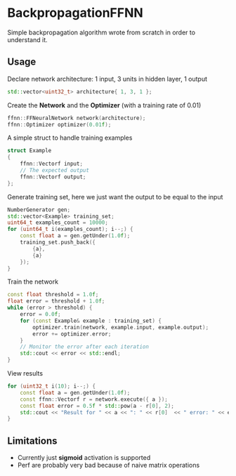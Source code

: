 # BackpropagationFFNN

Simple backpropagation algorithm wrote from scratch in order to understand it.

## Usage

Declare network architecture: 1 input, 3 units in hidden layer, 1 output
```c++
std::vector<uint32_t> architecture{ 1, 3, 1 };
```

Create the **Network** and the **Optimizer** (with a training rate of 0.01)
```c++
ffnn::FFNeuralNetwork network(architecture);
ffnn::Optimizer optimizer(0.01f);
```
A simple struct to handle training examples
```c++
struct Example
{
    ffnn::Vectorf input;
    // The expected output
    ffnn::Vectorf output;
};
```
Generate training set, here we just want the output to be equal to the input
```c++
NumberGenerator gen;
std::vector<Example> training_set;
uint64_t examples_count = 10000;
for (uint64_t i(examples_count); i--;) {
    const float a = gen.getUnder(1.0f);
    training_set.push_back({
        {a},
        {a}
    });
}
```
Train the network
```c++
const float threshold = 1.0f;
float error = threshold + 1.0f;
while (error > threshold) {
    error = 0.0f;
    for (const Example& example : training_set) {
        optimizer.train(network, example.input, example.output);
        error += optimizer.error;
    }
    // Monitor the error after each iteration
    std::cout << error << std::endl;
}
```
View results
```c++
for (uint32_t i(10); i--;) {
    const float a = gen.getUnder(1.0f);
    const ffnn::Vectorf r = network.execute({ a });
    const float error = 0.5f * std::pow(a - r[0], 2);
    std::cout << "Result for " << a << ": " << r[0]  << " error: " << error << std::endl;
}
```

## Limitations
 - Currently just **sigmoid** activation is supported
 - Perf are probably very bad because of naive matrix operations
